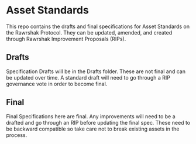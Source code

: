 # Asset Standards
This repo contains the drafts and final specifications for Asset Standards on the Rawrshak Protocol.
They can be updated, amended, and created through Rawrshak Improvement Proposals (RIPs).

## Drafts
Specification Drafts will be in the Drafts folder. These are not final and can be updated over time.
A standard draft will need to go through a RIP governance vote in order to become final.

## Final
Final Specifications here are final. Any improvements will need to be a drafted and go through an RIP
before updating the final spec. These need to be backward compatible so take care not to break existing
assets in the process.